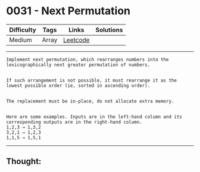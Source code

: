 # 0031 - Next Permutation

Difficulty  | Tags | Links | Solutions
----------- | ---- | ----- | -----
Medium | Array | [Leetcode](https://leetcode.com/problems/next-permutation/description/) |


-----------

```
Implement next permutation, which rearranges numbers into the lexicographically next greater permutation of numbers.


If such arrangement is not possible, it must rearrange it as the lowest possible order (ie, sorted in ascending order).


The replacement must be in-place, do not allocate extra memory.


Here are some examples. Inputs are in the left-hand column and its corresponding outputs are in the right-hand column.
1,2,3 → 1,3,2
3,2,1 → 1,2,3
1,1,5 → 1,5,1
```

-----------

## Thought:
